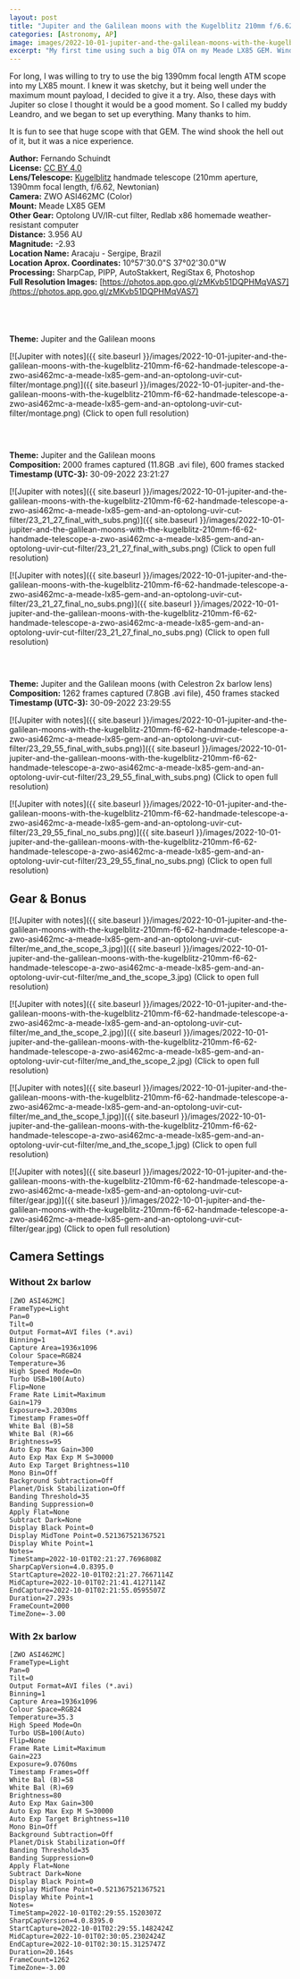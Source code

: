 ```yaml
---
layout: post
title: "Jupiter and the Galilean moons with the Kugelblitz 210mm f/6.62 handmade telescope, a ZWO ASI462MC, a Meade LX85 GEM and an Optolong UV/IR-cut filter."
categories: [Astronomy, AP]
image: images/2022-10-01-jupiter-and-the-galilean-moons-with-the-kugelblitz-210mm-f6-62-handmade-telescope-a-zwo-asi462mc-a-meade-lx85-gem-and-an-optolong-uvir-cut-filter/thumb.png
excerpt: "My first time using such a big OTA on my Meade LX85 GEM. Wind as a big challenge, but nothing more than the expected."
---
```


For long, I was willing to try to use the big 1390mm focal length ATM scope into my LX85 mount. I knew it was sketchy, but it being well under the maximum mount payload, I decided to give it a try. Also, these days with Jupiter so close I thought it would be a good moment. So I called my buddy Leandro, and we began to set up everything. Many thanks to him.

It is fun to see that huge scope with that GEM. The wind shook the hell out of it, but it was a nice experience.

**Author:** Fernando Schuindt  
**License:** [CC BY 4.0](https://creativecommons.org/licenses/by/4.0/)  
**Lens/Telescope:** [Kugelblitz](https://fschuindt.github.io/blog/2020/10/18/kugelblitz-telescope.html) handmade telescope (210mm aperture, 1390mm focal length, f/6.62, Newtonian)  
**Camera:** ZWO ASI462MC (Color)  
**Mount:** Meade LX85 GEM  
**Other Gear:** Optolong UV/IR-cut filter, Redlab x86 homemade weather-resistant computer  
**Distance:** 3.956 AU  
**Magnitude:** -2.93  
**Location Name:** Aracaju - Sergipe, Brazil  
**Location Aprox. Coordinates:** 10°57'30.0"S 37°02'30.0"W  
**Processing:** SharpCap, PIPP, AutoStakkert, RegiStax 6, Photoshop  
**Full Resolution Images:** [https://photos.app.goo.gl/zMKvb51DQPHMqVAS7](https://photos.app.goo.gl/zMKvb51DQPHMqVAS7)  

<div style="height: 40px;">
</div>

**Theme:** Jupiter and the Galilean moons  

[![Jupiter with notes]({{ site.baseurl }}/images/2022-10-01-jupiter-and-the-galilean-moons-with-the-kugelblitz-210mm-f6-62-handmade-telescope-a-zwo-asi462mc-a-meade-lx85-gem-and-an-optolong-uvir-cut-filter/montage.png)]({{ site.baseurl }}/images/2022-10-01-jupiter-and-the-galilean-moons-with-the-kugelblitz-210mm-f6-62-handmade-telescope-a-zwo-asi462mc-a-meade-lx85-gem-and-an-optolong-uvir-cut-filter/montage.png)
(Click to open full resolution)

<div style="height: 30px;">
</div>

**Theme:** Jupiter and the Galilean moons  
**Composition:** 2000 frames captured (11.8GB .avi file), 600 frames stacked  
**Timestamp (UTC-3):** 30-09-2022 23:21:27  

[![Jupiter with notes]({{ site.baseurl }}/images/2022-10-01-jupiter-and-the-galilean-moons-with-the-kugelblitz-210mm-f6-62-handmade-telescope-a-zwo-asi462mc-a-meade-lx85-gem-and-an-optolong-uvir-cut-filter/23_21_27_final_with_subs.png)]({{ site.baseurl }}/images/2022-10-01-jupiter-and-the-galilean-moons-with-the-kugelblitz-210mm-f6-62-handmade-telescope-a-zwo-asi462mc-a-meade-lx85-gem-and-an-optolong-uvir-cut-filter/23_21_27_final_with_subs.png)
(Click to open full resolution)

[![Jupiter with notes]({{ site.baseurl }}/images/2022-10-01-jupiter-and-the-galilean-moons-with-the-kugelblitz-210mm-f6-62-handmade-telescope-a-zwo-asi462mc-a-meade-lx85-gem-and-an-optolong-uvir-cut-filter/23_21_27_final_no_subs.png)]({{ site.baseurl }}/images/2022-10-01-jupiter-and-the-galilean-moons-with-the-kugelblitz-210mm-f6-62-handmade-telescope-a-zwo-asi462mc-a-meade-lx85-gem-and-an-optolong-uvir-cut-filter/23_21_27_final_no_subs.png)
(Click to open full resolution)

<div style="height: 30px;">
</div>

**Theme:** Jupiter and the Galilean moons (with Celestron 2x barlow lens)  
**Composition:** 1262 frames captured (7.8GB .avi file), 450 frames stacked  
**Timestamp (UTC-3):** 30-09-2022 23:29:55  

[![Jupiter with notes]({{ site.baseurl }}/images/2022-10-01-jupiter-and-the-galilean-moons-with-the-kugelblitz-210mm-f6-62-handmade-telescope-a-zwo-asi462mc-a-meade-lx85-gem-and-an-optolong-uvir-cut-filter/23_29_55_final_with_subs.png)]({{ site.baseurl }}/images/2022-10-01-jupiter-and-the-galilean-moons-with-the-kugelblitz-210mm-f6-62-handmade-telescope-a-zwo-asi462mc-a-meade-lx85-gem-and-an-optolong-uvir-cut-filter/23_29_55_final_with_subs.png)
(Click to open full resolution)

[![Jupiter with notes]({{ site.baseurl }}/images/2022-10-01-jupiter-and-the-galilean-moons-with-the-kugelblitz-210mm-f6-62-handmade-telescope-a-zwo-asi462mc-a-meade-lx85-gem-and-an-optolong-uvir-cut-filter/23_29_55_final_no_subs.png)]({{ site.baseurl }}/images/2022-10-01-jupiter-and-the-galilean-moons-with-the-kugelblitz-210mm-f6-62-handmade-telescope-a-zwo-asi462mc-a-meade-lx85-gem-and-an-optolong-uvir-cut-filter/23_29_55_final_no_subs.png)
(Click to open full resolution)

## Gear & Bonus

[![Jupiter with notes]({{ site.baseurl }}/images/2022-10-01-jupiter-and-the-galilean-moons-with-the-kugelblitz-210mm-f6-62-handmade-telescope-a-zwo-asi462mc-a-meade-lx85-gem-and-an-optolong-uvir-cut-filter/me_and_the_scope_3.jpg)]({{ site.baseurl }}/images/2022-10-01-jupiter-and-the-galilean-moons-with-the-kugelblitz-210mm-f6-62-handmade-telescope-a-zwo-asi462mc-a-meade-lx85-gem-and-an-optolong-uvir-cut-filter/me_and_the_scope_3.jpg)
(Click to open full resolution)

[![Jupiter with notes]({{ site.baseurl }}/images/2022-10-01-jupiter-and-the-galilean-moons-with-the-kugelblitz-210mm-f6-62-handmade-telescope-a-zwo-asi462mc-a-meade-lx85-gem-and-an-optolong-uvir-cut-filter/me_and_the_scope_2.jpg)]({{ site.baseurl }}/images/2022-10-01-jupiter-and-the-galilean-moons-with-the-kugelblitz-210mm-f6-62-handmade-telescope-a-zwo-asi462mc-a-meade-lx85-gem-and-an-optolong-uvir-cut-filter/me_and_the_scope_2.jpg)
(Click to open full resolution)

[![Jupiter with notes]({{ site.baseurl }}/images/2022-10-01-jupiter-and-the-galilean-moons-with-the-kugelblitz-210mm-f6-62-handmade-telescope-a-zwo-asi462mc-a-meade-lx85-gem-and-an-optolong-uvir-cut-filter/me_and_the_scope_1.jpg)]({{ site.baseurl }}/images/2022-10-01-jupiter-and-the-galilean-moons-with-the-kugelblitz-210mm-f6-62-handmade-telescope-a-zwo-asi462mc-a-meade-lx85-gem-and-an-optolong-uvir-cut-filter/me_and_the_scope_1.jpg)
(Click to open full resolution)

[![Jupiter with notes]({{ site.baseurl }}/images/2022-10-01-jupiter-and-the-galilean-moons-with-the-kugelblitz-210mm-f6-62-handmade-telescope-a-zwo-asi462mc-a-meade-lx85-gem-and-an-optolong-uvir-cut-filter/gear.jpg)]({{ site.baseurl }}/images/2022-10-01-jupiter-and-the-galilean-moons-with-the-kugelblitz-210mm-f6-62-handmade-telescope-a-zwo-asi462mc-a-meade-lx85-gem-and-an-optolong-uvir-cut-filter/gear.jpg)
(Click to open full resolution)

## Camera Settings

### Without 2x barlow
```
[ZWO ASI462MC]
FrameType=Light
Pan=0
Tilt=0
Output Format=AVI files (*.avi)
Binning=1
Capture Area=1936x1096
Colour Space=RGB24
Temperature=36
High Speed Mode=On
Turbo USB=100(Auto)
Flip=None
Frame Rate Limit=Maximum
Gain=179
Exposure=3.2030ms
Timestamp Frames=Off
White Bal (B)=58
White Bal (R)=66
Brightness=95
Auto Exp Max Gain=300
Auto Exp Max Exp M S=30000
Auto Exp Target Brightness=110
Mono Bin=Off
Background Subtraction=Off
Planet/Disk Stabilization=Off
Banding Threshold=35
Banding Suppression=0
Apply Flat=None
Subtract Dark=None
Display Black Point=0
Display MidTone Point=0.521367521367521
Display White Point=1
Notes=
TimeStamp=2022-10-01T02:21:27.7696808Z
SharpCapVersion=4.0.8395.0
StartCapture=2022-10-01T02:21:27.7667114Z
MidCapture=2022-10-01T02:21:41.4127114Z
EndCapture=2022-10-01T02:21:55.0595507Z
Duration=27.293s
FrameCount=2000
TimeZone=-3.00
```

### With 2x barlow
```
[ZWO ASI462MC]
FrameType=Light
Pan=0
Tilt=0
Output Format=AVI files (*.avi)
Binning=1
Capture Area=1936x1096
Colour Space=RGB24
Temperature=35.3
High Speed Mode=On
Turbo USB=100(Auto)
Flip=None
Frame Rate Limit=Maximum
Gain=223
Exposure=9.0760ms
Timestamp Frames=Off
White Bal (B)=58
White Bal (R)=69
Brightness=80
Auto Exp Max Gain=300
Auto Exp Max Exp M S=30000
Auto Exp Target Brightness=110
Mono Bin=Off
Background Subtraction=Off
Planet/Disk Stabilization=Off
Banding Threshold=35
Banding Suppression=0
Apply Flat=None
Subtract Dark=None
Display Black Point=0
Display MidTone Point=0.521367521367521
Display White Point=1
Notes=
TimeStamp=2022-10-01T02:29:55.1520307Z
SharpCapVersion=4.0.8395.0
StartCapture=2022-10-01T02:29:55.1482424Z
MidCapture=2022-10-01T02:30:05.2302424Z
EndCapture=2022-10-01T02:30:15.3125747Z
Duration=20.164s
FrameCount=1262
TimeZone=-3.00
```
